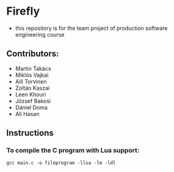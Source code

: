 # Firefly

- this repository is for the team project of production software engineering course

## Contributors:

- Martin Takács
- Miklós Vajkai
- Aili Torvinen
- Zoltán Kaszai
- Leen Khouri
- József Bakosi
- Dániel Doma
- Ali Hasan

## Instructions

### To compile the C program with Lua support:

```fish
gcc main.c -o fileprogram -llua -lm -ldl
```
